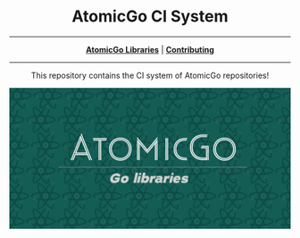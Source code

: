 <h1 align="center">AtomicGo CI System</h1>

---

<p align="center">
<strong><a href="https://atomicgo.dev">AtomicGo Libraries</a></strong>
|
<strong><a href="https://github.com/atomicgo/.github/blob/main/CONTRIBUTING.md" target="_blank">Contributing</a></strong>
</p>

---

<p align="center">This repository contains the CI system of AtomicGo repositories!</p>

![AtomicGo](https://raw.githubusercontent.com/atomicgo/atomicgo/main/assets/header.png "AtomicGo")

